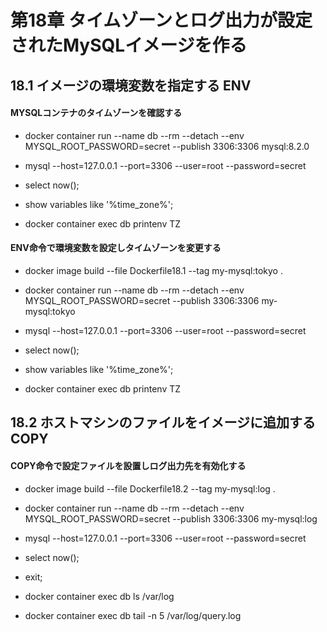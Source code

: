 # 第18章 タイムゾーンとログ出力が設定されたMySQLイメージを作る

## 18.1 イメージの環境変数を指定する ENV

#### MYSQLコンテナのタイムゾーンを確認する

- docker container run --name db --rm --detach --env MYSQL_ROOT_PASSWORD=secret --publish 3306:3306 mysql:8.2.0
- mysql --host=127.0.0.1 --port=3306 --user=root --password=secret

- select now();
- show variables like '%time_zone%';

- docker container exec db printenv TZ

#### ENV命令で環境変数を設定しタイムゾーンを変更する

- docker image build --file Dockerfile18.1 --tag my-mysql:tokyo .

- docker container run --name db --rm --detach --env MYSQL_ROOT_PASSWORD=secret --publish 3306:3306 my-mysql:tokyo
- mysql --host=127.0.0.1 --port=3306 --user=root --password=secret

- select now();
- show variables like '%time_zone%';

- docker container exec db printenv TZ

## 18.2 ホストマシンのファイルをイメージに追加する COPY

#### COPY命令で設定ファイルを設置しログ出力先を有効化する

- docker image build --file Dockerfile18.2 --tag my-mysql:log .

- docker container run --name db --rm --detach --env MYSQL_ROOT_PASSWORD=secret --publish 3306:3306 my-mysql:log
- mysql --host=127.0.0.1 --port=3306 --user=root --password=secret

- select now();
- exit;

- docker container exec db ls /var/log
- docker container exec db tail -n 5 /var/log/query.log
